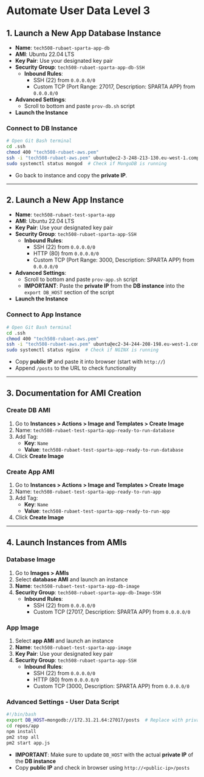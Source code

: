 # Automate User Data Level 3

## 1. Launch a New App Database Instance
- **Name**: `tech508-rubaet-sparta-app-db`
- **AMI**: Ubuntu 22.04 LTS
- **Key Pair**: Use your designated key pair
- **Security Group**: `tech508-rubaet-sparta-app-db-SSH`
  - **Inbound Rules**:
    - SSH (22) from `0.0.0.0/0`
    - Custom TCP (Port Range: 27017, Description: SPARTA APP) from `0.0.0.0/0`
- **Advanced Settings**:
  - Scroll to bottom and paste `prov-db.sh` script
- **Launch the Instance**

### Connect to DB Instance
```bash
# Open Git Bash terminal
cd .ssh
chmod 400 "tech508-rubaet-aws.pem"
ssh -i "tech508-rubaet-aws.pem" ubuntu@ec2-3-248-213-130.eu-west-1.compute.amazonaws.com
sudo systemctl status mongod  # Check if MongoDB is running
```

- Go back to instance and copy the **private IP**.

---

## 2. Launch a New App Instance
- **Name**: `tech508-rubaet-test-sparta-app`
- **AMI**: Ubuntu 22.04 LTS
- **Key Pair**: Use your designated key pair
- **Security Group**: `tech508-rubaet-sparta-app-SSH`
  - **Inbound Rules**:
    - SSH (22) from `0.0.0.0/0`
    - HTTP (80) from `0.0.0.0/0`
    - Custom TCP (Port Range: 3000, Description: SPARTA APP) from `0.0.0.0/0`
- **Advanced Settings**:
  - Scroll to bottom and paste `prov-app.sh` script
  - **IMPORTANT**: Paste the **private IP** from the **DB instance** into the `export DB_HOST` section of the script
- **Launch the Instance**

### Connect to App Instance
```bash
# Open Git Bash terminal
cd .ssh
chmod 400 "tech508-rubaet-aws.pem"
ssh -i "tech508-rubaet-aws.pem" ubuntu@ec2-34-244-208-198.eu-west-1.compute.amazonaws.com
sudo systemctl status nginx  # Check if NGINX is running
```

- Copy **public IP** and paste it into browser (start with `http://`)
- Append `/posts` to the URL to check functionality

---

## 3. Documentation for AMI Creation

### Create DB AMI
1. Go to **Instances > Actions > Image and Templates > Create Image**
2. Name: `tech508-rubaet-test-sparta-app-ready-to-run-database`
3. Add Tag:
   - **Key**: `Name`
   - **Value**: `tech508-rubaet-test-sparta-app-ready-to-run-database`
4. Click **Create Image**

### Create App AMI
1. Go to **Instances > Actions > Image and Templates > Create Image**
2. Name: `tech508-rubaet-test-sparta-app-ready-to-run-app`
3. Add Tag:
   - **Key**: `Name`
   - **Value**: `tech508-rubaet-test-sparta-app-ready-to-run-app`
4. Click **Create Image**

---

## 4. Launch Instances from AMIs

### Database Image
1. Go to **Images > AMIs**
2. Select **database AMI** and launch an instance
3. **Name**: `tech508-rubaet-test-sparta-app-db-image`
4. **Security Group**: `tech508-rubaet-sparta-app-db-Image-SSH`
   - **Inbound Rules**:
     - SSH (22) from `0.0.0.0/0`
     - Custom TCP (27017, Description: SPARTA APP) from `0.0.0.0/0`

### App Image
1. Select **app AMI** and launch an instance
2. **Name**: `tech508-rubaet-test-sparta-app-image`
3. **Key Pair**: Use your designated key pair
4. **Security Group**: `tech508-rubaet-sparta-app-SSH`
   - **Inbound Rules**:
     - SSH (22) from `0.0.0.0/0`
     - HTTP (80) from `0.0.0.0/0`
     - Custom TCP (3000, Description: SPARTA APP) from `0.0.0.0/0`

### Advanced Settings - User Data Script
```bash
#!/bin/bash
export DB_HOST=mongodb://172.31.21.64:27017/posts  # Replace with private IP of DB instance
cd repos/app
npm install
pm2 stop all
pm2 start app.js
```

- **IMPORTANT**: Make sure to update `DB_HOST` with the actual **private IP** of the **DB instance**
- Copy **public IP** and check in browser using `http://<public-ip>/posts`
